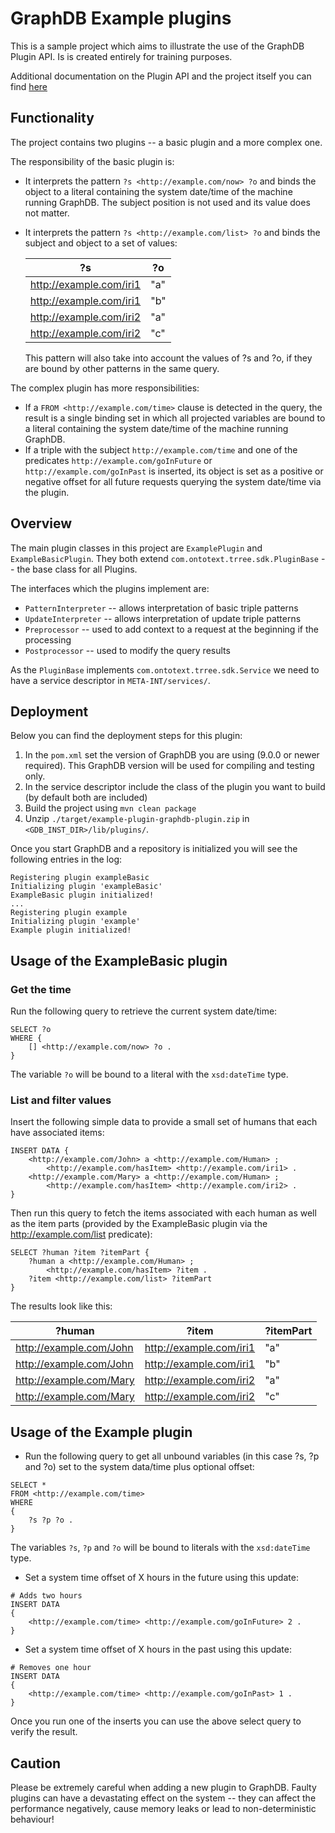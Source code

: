 # GraphDB Example plugins

This is a sample project which aims to illustrate the use of the GraphDB Plugin API. Is is created entirely for training
purposes.

Additional documentation on the Plugin API and the project itself you can find
[here](http://graphdb.ontotext.com/free/plug-in-api.html) 

## Functionality

The project contains two plugins -- a basic plugin and a more complex one.

The responsibility of the basic plugin is:

- It interprets the pattern `?s <http://example.com/now> ?o` and binds the object to a literal containing
the system date/time of the machine running GraphDB. The subject position is not used and its value does not matter.

- It interprets the pattern `?s <http://example.com/list> ?o` and binds the subject and object to a set of values:

    | ?s                      | ?o  |
    |-----|-----|
    | http://example.com/iri1 | "a" |
    | http://example.com/iri1 | "b" |
    | http://example.com/iri2 | "a" |
    | http://example.com/iri2 | "c" |

    This pattern will also take into account the values of ?s and ?o, if they are bound by other patterns in the same query.

The complex plugin has more responsibilities:

- If a `FROM <http://example.com/time>` clause is detected in the query, the result is a single binding set in which
all projected variables are bound to a literal containing the system date/time of the machine running GraphDB.
- If a triple with the subject `http://example.com/time` and one of the predicates `http://example.com/goInFuture`
or `http://example.com/goInPast` is inserted, its object is set as a positive or negative offset for all future requests
querying the system date/time via the plugin.

## Overview

The main plugin classes in this project are `ExamplePlugin` and `ExampleBasicPlugin`. They both extend
`com.ontotext.trree.sdk.PluginBase` -- the base class for all Plugins.

The interfaces which the plugins implement are:

- `PatternInterpreter` -- allows interpretation of basic triple patterns
- `UpdateInterpreter` -- allows interpretation of update triple patterns
- `Preprocessor` -- used to add context to a request at the beginning if the processing
- `Postprocessor` -- used to modify the query results

As the `PluginBase` implements `com.ontotext.trree.sdk.Service` we need to have a service descriptor in
`META-INT/services/`. 

## Deployment

Below you can find the deployment steps for this plugin:

1. In the `pom.xml` set the version of GraphDB you are using (9.0.0 or newer required).
This GraphDB version will be used for compiling and testing only.
2. In the service descriptor include the class of the plugin you want to build (by default both are included)
3. Build the project using `mvn clean package`
4. Unzip `./target/example-plugin-graphdb-plugin.zip` in  `<GDB_INST_DIR>/lib/plugins/`.

Once you start GraphDB and a repository is initialized you will see the following entries in the log:
```
Registering plugin exampleBasic
Initializing plugin 'exampleBasic'
ExampleBasic plugin initialized!
...
Registering plugin example
Initializing plugin 'example'
Example plugin initialized!
```

## Usage of the ExampleBasic plugin

### Get the time

Run the following query to retrieve the current system date/time:

```
SELECT ?o
WHERE {
    [] <http://example.com/now> ?o .
} 
```

The variable `?o` will be bound to a literal with the `xsd:dateTime` type.

### List and filter values

Insert the following simple data to provide a small set of humans that each have associated items:

```
INSERT DATA {
    <http://example.com/John> a <http://example.com/Human> ;
        <http://example.com/hasItem> <http://example.com/iri1> .
    <http://example.com/Mary> a <http://example.com/Human> ;
        <http://example.com/hasItem> <http://example.com/iri2> .
}
```

Then run this query to fetch the items associated with each human as well as the item parts (provided by the ExampleBasic plugin via the <http://example.com/list> predicate):

```
SELECT ?human ?item ?itemPart {
    ?human a <http://example.com/Human> ;
        <http://example.com/hasItem> ?item .
    ?item <http://example.com/list> ?itemPart
}
```

The results look like this:

| ?human                  | ?item                   | ?itemPart |
|-------------------------|-------------------------|-----------|
| http://example.com/John | http://example.com/iri1 | "a"       |
| http://example.com/John | http://example.com/iri1 | "b"       |
| http://example.com/Mary | http://example.com/iri2 | "a"       |
| http://example.com/Mary | http://example.com/iri2 | "c"       |


## Usage of the Example plugin

- Run the following query to get all unbound variables (in this case ?s, ?p and ?o) set to the system data/time plus optional offset:
```
SELECT *
FROM <http://example.com/time>
WHERE
{
    ?s ?p ?o .
}
```

The variables `?s`, `?p` and `?o` will be bound to literals with the `xsd:dateTime` type. 

- Set a system time offset of X hours in the future using this update:

```
# Adds two hours
INSERT DATA
{
    <http://example.com/time> <http://example.com/goInFuture> 2 .
}
```

- Set a system time offset of X hours in the past using this update:

```
# Removes one hour
INSERT DATA
{
    <http://example.com/time> <http://example.com/goInPast> 1 .
}
```

Once you run one of the inserts you can use the above select query to verify the result.

## Caution

Please be extremely careful when adding a new plugin to GraphDB. Faulty plugins can have a devastating effect on the
system -- they can affect the performance negatively, cause memory leaks or lead to non-deterministic behaviour!
